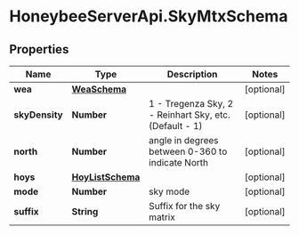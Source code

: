 # HoneybeeServerApi.SkyMtxSchema

## Properties
Name | Type | Description | Notes
------------ | ------------- | ------------- | -------------
**wea** | [**WeaSchema**](WeaSchema.md) |  | [optional] 
**skyDensity** | **Number** | 1 - Tregenza Sky, 2 - Reinhart Sky, etc. (Default - 1) | [optional] 
**north** | **Number** | angle in degrees between 0-360 to indicate North | [optional] 
**hoys** | [**HoyListSchema**](HoyListSchema.md) |  | [optional] 
**mode** | **Number** | sky mode | [optional] 
**suffix** | **String** | Suffix for the sky matrix | [optional] 


